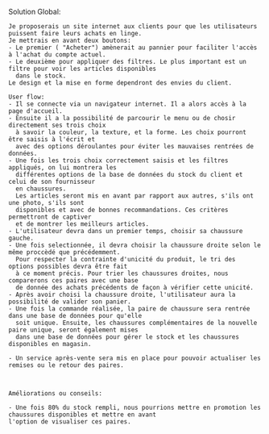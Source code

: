 Solution Global:

    Je proposerais un site internet aux clients pour que les utilisateurs puissent faire leurs achats en linge.
    Je mettrais en avant deux boutons:
    - Le premier ( "Acheter") amènerait au pannier pour faciliter l'accès à l'achat du compte actuel. 
    - Le deuxième pour appliquer des filtres. Le plus important est un filtre pour voir les articles disponibles 
      dans le stock. 
    Le design et la mise en forme dependront des envies du client.
    
    User flow: 
    - Il se connecte via un navigateur internet. Il a alors accès à la page d'accueil.
    - Ensuite il a la possibilité de parcourir le menu ou de chosir directement ses trois choix 
      à savoir la couleur, la texture, et la forme. Les choix pourront être saisis à l'écrit et 
      avec des options déroulantes pour éviter les mauvaises rentrées de données.
    - Une fois les trois choix correctement saisis et les filtres appliqués, on lui montrera les
      différentes options de la base de données du stock du client et celui de son fournisseur 
      en chaussures.
      Les articles seront mis en avant par rapport aux autres, s'ils ont une photo, s'ils sont
      disponibles et avec de bonnes recommandations. Ces critères permettront de captiver 
      et de montrer les meilleurs articles.
    - L'utilisateur devra dans un premier temps, choisir sa chaussure gauche.
    - Une fois selectionnée, il devra choisir la chaussure droite selon le même proccèdé que précédemment.
      Pour respecter la contrainte d'unicité du produit, le tri des options possibles devra être fait 
      à ce moment précis. Pour trier les chaussures droites, nous comparerons ces paires avec une base 
      de donnée des achats précédents de façon à vérifier cette unicité.
    - Après avoir choisi la chaussure droite, l'utilisateur aura la possibilité de valider son panier.
    - Une fois la commande réalisée, la paire de chaussure sera rentrée dans une base de données pour qu'elle 
      soit unique. Ensuite, les chaussures complémentaires de la nouvelle paire unique, seront également mises  
      dans une base de données pour gérer le stock et les chaussures disponibles en magasin.
      
    - Un service après-vente sera mis en place pour pouvoir actualiser les remises ou le retour des paires.
      
       
    
    Améliorations ou conseils:
    
    - Une fois 80% du stock rempli, nous pourrions mettre en promotion les chaussures disponibles et mettre en avant
    l'option de visualiser ces paires.
    
